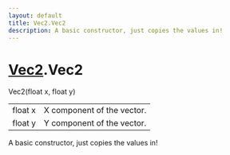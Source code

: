 ```yaml
---
layout: default
title: Vec2.Vec2
description: A basic constructor, just copies the values in!
---
```

# [Vec2]({{site.url}}/Pages/Reference/Vec2.html).Vec2

<div class='signature' markdown='1'>
 Vec2(float x, float y)
</div>

|  |  |
|--|--|
|float x|X component of the vector.|
|float y|Y component of the vector.|

A basic constructor, just copies the values in!



